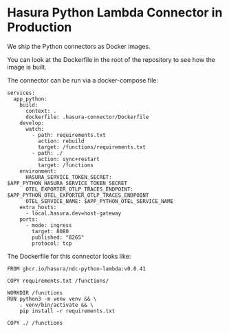# Hasura Python Lambda Connector in Production
We ship the Python connectors as Docker images.

You can look at the Dockerfile in the root of the repository to see how the image is built.

The connector can be run via a docker-compose file:

```
services:
  app_python:
    build:
      context: .
      dockerfile: .hasura-connector/Dockerfile
    develop:
      watch:
        - path: requirements.txt
          action: rebuild
          target: /functions/requirements.txt
        - path: ./
          action: sync+restart
          target: /functions
    environment:
      HASURA_SERVICE_TOKEN_SECRET: $APP_PYTHON_HASURA_SERVICE_TOKEN_SECRET
      OTEL_EXPORTER_OTLP_TRACES_ENDPOINT: $APP_PYTHON_OTEL_EXPORTER_OTLP_TRACES_ENDPOINT
      OTEL_SERVICE_NAME: $APP_PYTHON_OTEL_SERVICE_NAME
    extra_hosts:
      - local.hasura.dev=host-gateway
    ports:
      - mode: ingress
        target: 8080
        published: "8265"
        protocol: tcp
```

The Dockerfile for this connector looks like:

```
FROM ghcr.io/hasura/ndc-python-lambda:v0.0.41

COPY requirements.txt /functions/

WORKDIR /functions
RUN python3 -m venv venv && \
    . venv/bin/activate && \
    pip install -r requirements.txt

COPY ./ /functions
```